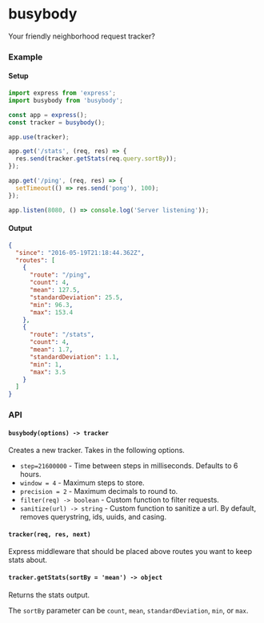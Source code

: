 # busybody

Your friendly neighborhood request tracker?

### Example

#### Setup
```js
import express from 'express';
import busybody from 'busybody';

const app = express();
const tracker = busybody();

app.use(tracker);

app.get('/stats', (req, res) => {
  res.send(tracker.getStats(req.query.sortBy));
});

app.get('/ping', (req, res) => {
  setTimeout(() => res.send('pong'), 100);
});

app.listen(8080, () => console.log('Server listening'));
```

#### Output
```json
{
  "since": "2016-05-19T21:18:44.362Z",
  "routes": [
    {
      "route": "/ping",
      "count": 4,
      "mean": 127.5,
      "standardDeviation": 25.5,
      "min": 96.3,
      "max": 153.4
    },
    {
      "route": "/stats",
      "count": 4,
      "mean": 1.7,
      "standardDeviation": 1.1,
      "min": 1,
      "max": 3.5
    }
  ]
}
```

### API

#### `busybody(options) -> tracker`
Creates a new tracker. Takes in the following options.
 * `step=21600000` - Time between steps in milliseconds. Defaults to 6 hours.
 * `window = 4` - Maximum steps to store.
 * `precision = 2` - Maximum decimals to round to.
 * `filter(req) -> boolean` - Custom function to filter requests.
 * `sanitize(url) -> string` - Custom function to sanitize a url. By default, removes querystring, ids, uuids, and casing.

#### `tracker(req, res, next)`
Express middleware that should be placed
above routes you want to keep stats about.

#### `tracker.getStats(sortBy = 'mean') -> object`
Returns the stats output.

The `sortBy` parameter can be `count`, `mean`, `standardDeviation`, `min`, or `max`.

